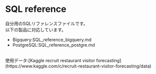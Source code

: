 # SQL reference
自分用のSQLリファレンスファイルです。 <br>
以下の製品に対応しています。
- Bigquery:SQL_reference_bigquery.md
- PostgreSQL:SQL_reference_postgre.md

<br>
使用データ:[Kaggle recruit restaurant visitor forecasting](https://www.kaggle.com/c/recruit-restaurant-visitor-forecasting/data)